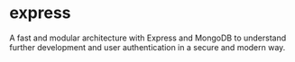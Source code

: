 # express
A fast and modular architecture with Express and MongoDB to understand further development and user authentication in a secure and modern way.
